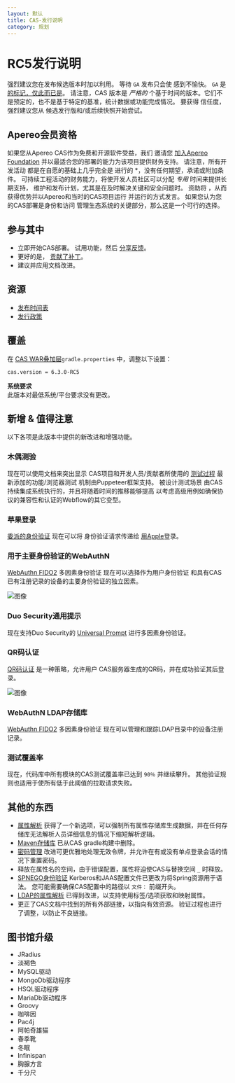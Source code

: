 ```yaml
---
layout: 默认
title: CAS-发行说明
category: 规划
---
```


# RC5发行说明

强烈建议您在发布候选版本时加以利用。 等待 `GA` 发布只会使 感到不愉快。 `GA` 是 [的标记，仅此而已是](https://apereo.github.io/2017/03/08/the-myth-of-ga-rel/)。 请注意，CAS 版本是 *严格的* 个基于时间的版本。它们不是预定的，也不是基于特定的基准，统计数据或功能完成情况。 要获得 信任度，强烈建议您从 候选发行版和/或后续快照开始尝试。

## Apereo会员资格

如果您从Apereo CAS作为免费和开源软件受益，我们 邀请您 [加入Apereo Foundation](https://www.apereo.org/content/apereo-membership) 并以最适合您的部署的能力为该项目提供财务支持。 请注意，所有开发活动 都是在自愿的基础上几乎完全是</em> 进行的 *，没有任何期望，承诺或附加条件。 可持续工程活动的财务能力，将使开发人员社区可以分配 *专用* 时间来提供长期支持， 维护和发布计划，尤其是在及时解决关键和安全问题时。 资助将 ，从而获得优势并以Apereo和当时的CAS项目运行 并运行的方式发言。 如果您认为您的CAS部署是身份和访问 管理生态系统的关键部分，那么这是一个可行的选择。</p>

## 参与其中

- 立即开始CAS部署。 试用功能，然后 [分享反馈](/cas/Mailing-Lists.html)。
- 更好的是， [贡献了补丁](/cas/developer/Contributor-Guidelines.html)。
- 建议并应用文档改进。

## 资源

- [发布时间表](https://github.com/apereo/cas/milestones)
- [发行政策](/cas/developer/Release-Policy.html)

## 覆盖

在 [CAS WAR叠加层](../installation/WAR-Overlay-Installation.html)`gradle.properties` 中，调整以下设置：

```properties
cas.version = 6.3.0-RC5
```

<div class="alert alert-info">
  <strong>系统要求</strong><br/>此版本对最低系统/平台要求没有更改。
</div>

## 新增 & 值得注意

以下各项是此版本中提供的新改进和增强功能。

### 木偶测验

现在可以使用文档来突出显示 CAS项目和开发人员/贡献者所使用的 [测试过程](../developer/Test-Process.html) 最新添加的功能/浏览器测试 机制由Puppeteer框架支持。 被设计测试场景 由CAS持续集成系统执行的，并且将随着时间的推移能够提高 以考虑高级用例如确保协议的兼容性和认证的Webflow的其它变型。

### 苹果登录

[委派的身份验证](../integration/Delegate-Authentication.html) 现在可以将 身份验证请求传递给 [用Apple](https://developer.apple.com/sign-in-with-apple/)登录。

### 用于主要身份验证的WebAuthN

[WebAuthn FIDO2](../mfa/FIDO2-WebAuthn-Authentication.html) 多因素身份验证 现在可以选择作为用户身份验证 和具有CAS已有注册记录的设备的主要身份验证的独立因素。

![图像](https://user-images.githubusercontent.com/1205228/98920646-96243c80-24e5-11eb-9ebc-b7eb5ac755af.png)

### Duo Security通用提示

现在支持Duo Security的 [Universal Prompt](../mfa/DuoSecurity-Authentication.html) 进行多因素身份验证。

### QR码认证

[QR码认证](../installation/QRCode-Authentication.html) 是一种策略，允许用户 CAS服务器生成的QR码，并在成功验证其后登录。

![图像](https://user-images.githubusercontent.com/1205228/100055418-111c1a00-2e39-11eb-840f-e9c9b866f106.png)

### WebAuthN LDAP存储库

[WebAuthn FIDO2](../mfa/FIDO2-WebAuthn-Authentication.html) 多因素身份验证 现在可以管理和跟踪LDAP目录中的设备注册记录。

### 测试覆盖率

现在，代码库中所有模块的CAS测试覆盖率已达到 `90％` 并继续攀升。 其他验证规则也适用于使所有低于此阈值的拉取请求失败。

## 其他的东西

- [属性解析](../integration/Attribute-Resolution.html) 获得了一个新选项，可以强制所有属性存储库生成数据，并在任何存储库无法解析人员详细信息的情况下缩短解析逻辑。
- [Maven存储库](https://spring.io/blog/2020/10/29/notice-of-permissions-changes-to-repo-spring-io-fall-and-winter-2020) 已从CAS gradle构建中删除。
- [密码管理](../password_management/Password-Management.html) 改进可更优雅地处理无效令牌，并允许在有或没有单点登录会话的情况下重置密码。
- 释放在属性名的空间，由于错误配置，属性将迫使CAS与替换空间 `_` 时释放。
- [SPNEGO身份验证](../installation/SPNEGO-Authentication.html) Kerberos和JAAS配置文件已更改为将Spring资源用于语法。 您可能需要确保CAS配置中的路径以 `文件：` 前缀开头。
- [LDAP的属性解析](../integration/Attribute-Resolution.html) 已得到改进，以支持使用标签/选项获取和映射属性。
- 更正了CAS文档中找到的所有外部链接，以指向有效资源。 验证过程也进行了调整，以防止不良链接。

## 图书馆升级

- JRadius
- 淡褐色
- MySQL驱动
- MongoDb驱动程序
- HSQL驱动程序
- MariaDb驱动程序
- Groovy
- 咖啡因
- Pac4j
- 阿帕奇雄猫
- 春季靴
- 冬眠
- Infinispan
- 胸腺方言
- 千分尺
